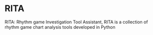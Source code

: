 # RITA
RITA:  Rhythm game Investigation Tool Assistant, RITA is a collection of rhythm game chart analysis tools developed in Python
